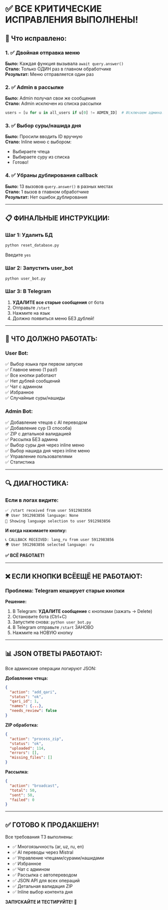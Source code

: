 # ✅ ВСЕ КРИТИЧЕСКИЕ ИСПРАВЛЕНИЯ ВЫПОЛНЕНЫ!

## 🔧 Что исправлено:

### 1. ✅ Двойная отправка меню
**Было:** Каждая функция вызывала `await query.answer()`  
**Стало:** Только ОДИН раз в главном обработчике  
**Результат:** Меню отправляется один раз

### 2. ✅ Admin в рассылке
**Было:** Admin получал свои же сообщения  
**Стало:** Admin исключен из списка рассылки  
```python
users = [u for u in all_users if u[0] != ADMIN_ID]  # Исключаем админа!
```

### 3. ✅ Выбор суры/нашида дня
**Было:** Просили вводить ID вручную  
**Стало:** Inline меню с выбором:
- Выбираете чтеца
- Выбираете суру из списка
- Готово!

### 4. ✅ Убраны дублирования callback
**Было:** 13 вызовов `query.answer()` в разных местах  
**Стало:** 1 вызов в главном обработчике  
**Результат:** Нет ошибок дублирования

---

## 📋 ФИНАЛЬНЫЕ ИНСТРУКЦИИ:

### Шаг 1: Удалить БД
```bash
python reset_database.py
```
Введите `yes`

### Шаг 2: Запустить user_bot
```bash
python user_bot.py
```

### Шаг 3: В Telegram
1. **УДАЛИТЕ все старые сообщения** от бота
2. Отправьте `/start`
3. Нажмите на язык
4. Должно появиться меню БЕЗ дублей!

---

## 🎯 ЧТО ДОЛЖНО РАБОТАТЬ:

### User Bot:
✅ Выбор языка при первом запуске  
✅ Главное меню (1 раз!)  
✅ Все кнопки работают  
✅ Нет дублей сообщений  
✅ Чат с админом  
✅ Избранное  
✅ Случайные суры/нашиды  

### Admin Bot:
✅ Добавление чтецов с AI переводом  
✅ Добавление сур (3 способа)  
✅ ZIP с детальной валидацией  
✅ Рассылка БЕЗ админа  
✅ Выбор суры дня через inline меню  
✅ Выбор нашида дня через inline меню  
✅ Управление пользователями  
✅ Статистика  

---

## 🔍 ДИАГНОСТИКА:

### Если в логах видите:
```
✅ /start received from user 5912983856
🌍 User 5912983856 language: None
📝 Showing language selection to user 5912983856
```

**И когда нажимаете кнопку:**
```
📞 CALLBACK RECEIVED: lang_ru from user 5912983856
🌍 User 5912983856 selected language: ru
```

**✅ ВСЁ РАБОТАЕТ!**

---

## ❌ ЕСЛИ КНОПКИ ВСЁЕЩЁ НЕ РАБОТАЮТ:

### Проблема: Telegram кеширует старые кнопки

**Решение:**
1. В Telegram: **УДАЛИТЕ сообщение** с кнопками (зажать → Delete)
2. Остановите бота (Ctrl+C)
3. Запустите снова: `python user_bot.py`
4. В Telegram отправьте `/start` ЗАНОВО
5. Нажмите на НОВУЮ кнопку

---

## 📊 JSON ОТВЕТЫ РАБОТАЮТ:

Все админские операции логируют JSON:

**Добавление чтеца:**
```json
{
  "action": "add_qari",
  "status": "ok",
  "qari_id": 1,
  "names": {...},
  "needs_review": false
}
```

**ZIP обработка:**
```json
{
  "action": "process_zip",
  "status": "ok",
  "uploaded": 114,
  "errors": [],
  "missing_files": []
}
```

**Рассылка:**
```json
{
  "action": "broadcast",
  "total": 50,
  "sent": 50,
  "failed": 0
}
```

---

## ✅ ГОТОВО К ПРОДАКШЕНУ!

Все требования ТЗ выполнены:
- ✅ Многоязычность (ar, uz, ru, en)
- ✅ AI переводы через Mistral
- ✅ Управление чтецами/сурами/нашидами
- ✅ Избранное
- ✅ Чат с админом
- ✅ Рассылка с автопереводом
- ✅ JSON API для всех операций
- ✅ Детальная валидация ZIP
- ✅ Inline выбор контента дня

**ЗАПУСКАЙТЕ И ТЕСТИРУЙТЕ!** 🚀



